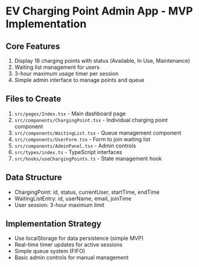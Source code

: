 # EV Charging Point Admin App - MVP Implementation

## Core Features
1. Display 18 charging points with status (Available, In Use, Maintenance)
2. Waiting list management for users
3. 3-hour maximum usage timer per session
4. Simple admin interface to manage points and queue

## Files to Create
1. `src/pages/Index.tsx` - Main dashboard page
2. `src/components/ChargingPoint.tsx` - Individual charging point component
3. `src/components/WaitingList.tsx` - Queue management component
4. `src/components/UserForm.tsx` - Form to join waiting list
5. `src/components/AdminPanel.tsx` - Admin controls
6. `src/types/index.ts` - TypeScript interfaces
7. `src/hooks/useChargingPoints.ts` - State management hook

## Data Structure
- ChargingPoint: id, status, currentUser, startTime, endTime
- WaitingListEntry: id, userName, email, joinTime
- User session: 3-hour maximum limit

## Implementation Strategy
- Use localStorage for data persistence (simple MVP)
- Real-time timer updates for active sessions
- Simple queue system (FIFO)
- Basic admin controls for manual management